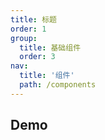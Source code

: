 ```yaml
---
title: 标题
order: 1
group:
  title: 基础组件
  order: 3
nav:
  title: '组件'
  path: /components
---
```


## Demo

<code src="../../demo/HeaderTitle"></code>

<API src="./index.tsx"></API>